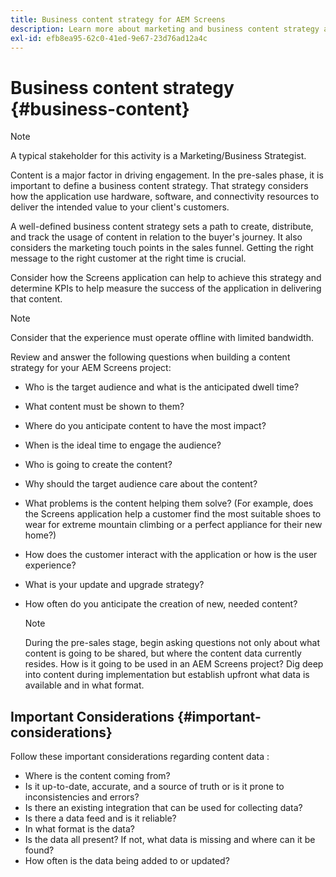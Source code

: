 ```yaml
---
title: Business content strategy for AEM Screens
description: Learn more about marketing and business content strategy as it relates to AEM Screens.
exl-id: efb8ea95-62c0-41ed-9e67-23d76ad12a4c
---
```

# Business content strategy {#business-content}

>[!NOTE]
>
>A typical stakeholder for this activity is a Marketing/Business Strategist.

Content is a major factor in driving engagement. In the pre-sales phase, it is important to define a business content strategy. That strategy considers how the application use hardware, software, and connectivity resources to deliver the intended value to your client's customers.

A well-defined business content strategy sets a path to create, distribute, and track the usage of content in relation to the buyer's journey. It also considers the marketing touch points in the sales funnel. Getting the right message to the right customer at the right time is crucial. 

Consider how the Screens application can help to achieve this strategy and determine KPIs to help measure the success of the application in delivering that content.

>[!NOTE]
>
>Consider that the experience must operate offline with limited bandwidth.

Review and answer the following questions when building a content strategy for your AEM Screens project:

* Who is the target audience and what is the anticipated dwell time?
* What content must be shown to them?
* Where do you anticipate content to have the most impact?
* When is the ideal time to engage the audience?
* Who is going to create the content?
* Why should the target audience care about the content?
* What problems is the content helping them solve? (For example, does the Screens application help a customer find the most suitable shoes to wear for extreme mountain climbing or a perfect appliance for their new home?)
* How does the customer interact with the application or how is the user experience?
* What is your update and upgrade strategy?
* How often do you anticipate the creation of new, needed content?

  >[!NOTE]
  >
  >During the pre-sales stage, begin asking questions not only about what content is going to be shared, but where the content data currently resides. How is it going to be used in an AEM Screens project? Dig deep into content during implementation but establish upfront what data is available and in what format.

## Important Considerations {#important-considerations}

Follow these important considerations regarding content data :

* Where is the content coming from?
* Is it up-to-date, accurate, and a source of truth or is it prone to inconsistencies and errors?
* Is there an existing integration that can be used for collecting data? 
* Is there a data feed and is it reliable?
* In what format is the data?
* Is the data all present? If not, what data is missing and where can it be found?
* How often is the data being added to or updated?
